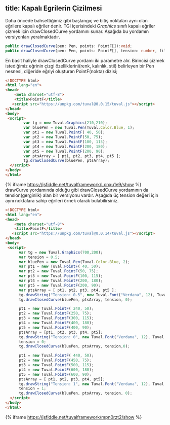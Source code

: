 title: Kapalı Egrilerin Çizilmesi
---
Daha öncede bahsettiğimiz gibi başlangıç ve bitiş noktaları aynı olan eğrilere kapalı eğriler denir. TGI içerisindeki *Graphics* sınıfı kapalı eğriler çizmek için drawClosedCurve yordamını sunar. Aşağıda bu yordamın versiyonları yeralmaktadır.
```typescript
public drawClosedCurve(pen: Pen, points: PointF[]):void;
public drawClosedCurve(pen: Pen, points: PointF[], tension: number, fillMode:FillMode):void;
```
En basit haliyle drawClosedCurve yordamı iki parametre alır. Birincisi çizmek istediğimiz eğrinin çizgi özelliklerini(renk, kalınlık, stil) belirleyen bir Pen nesnesi, diğeride eğriyi oluşturan PointF(nokta) dizisi;
```html
<!DOCTYPE html>
<html lang="en">
<head>
    <meta charset="utf-8">
    <title>PointF</title>
   <script src="https://unpkg.com/tuval@0.0.15/tuval.js"></script>
</head>
<body>
 <script>
        var tg = new Tuval.Graphics(210,210);
        var bluePen = new Tuval.Pen(Tuval.Color.Blue, 1);
        var pt1 = new Tuval.PointF( 40, 50);
        var pt2 = new Tuval.PointF(50, 75);
        var pt3 = new Tuval.PointF(100, 115);
        var pt4 = new Tuval.PointF(200, 180);
        var pt5 = new Tuval.PointF(200, 90);
        var ptsArray = [ pt1, pt2, pt3, pt4, pt5 ];
        tg.drawClosedCurve(bluePen, ptsArray);
  </script>
</body>
</html>
```
{% iframe https://jsfiddle.net/tuvalframework/Lcnxu1e9/show %}
drawCurve yordamında olduğu gibi drawClosedCurve yordamının da tension(gerginlik) alan bir versiyonu vardır. Aşağıda üç tension değeri için aynı noktalara sahip eğrileri örnek olarak bulabilirsiniz.
```html
<!DOCTYPE html>
<html lang="en">
<head>
    <meta charset="utf-8">
    <title>PointF</title>
   <script src="https://unpkg.com/tuval@0.0.14/tuval.js"></script>
</head>
<body>
 <script>
      var tg = new Tuval.Graphics(700,200);
      var tension = 0.5;
      var bluePen = new Tuval.Pen(Tuval.Color.Blue, 2);
      var pt1 = new Tuval.PointF( 40, 50);
      var pt2 = new Tuval.PointF(50, 75);
      var pt3 = new Tuval.PointF(100, 115);
      var pt4 = new Tuval.PointF(200, 180);
      var pt5 = new Tuval.PointF(200, 90);
      var ptsArray = [ pt1, pt2, pt3, pt4, pt5 ];
      tg.drawString("Tension: 0.5", new Tuval.Font("Verdana", 12), Tuval.Brushes.Black, new Tuval.PointF(60, 20));
      tg.drawClosedCurve(bluePen, ptsArray, tension, 0);

      pt1 = new Tuval.PointF( 240, 50);
      pt2 = new Tuval.PointF(250, 75);
      pt3 = new Tuval.PointF(300, 115);
      pt4 = new Tuval.PointF(400, 180);
      pt5 = new Tuval.PointF(400, 90);
      ptsArray = [pt1, pt2, pt3, pt4, pt5];
      tg.drawString("Tension: 0", new Tuval.Font("Verdana", 12), Tuval.Brushes.Black, new Tuval.PointF(280, 20));
      tension = 0;
      tg.drawClosedCurve(bluePen, ptsArray, tension,0);

      pt1 = new Tuval.PointF( 440, 50);
      pt2 = new Tuval.PointF(450, 75);
      pt3 = new Tuval.PointF(500, 115);
      pt4 = new Tuval.PointF(600, 180);
      pt5 = new Tuval.PointF(600, 90);
      ptsArray = [ pt1, pt2, pt3, pt4, pt5];
      tg.drawString("Tension: 1", new Tuval.Font("Verdana", 12), Tuval.Brushes.Black, new Tuval.PointF(480, 20));
      tension = 1;
      tg.drawClosedCurve(bluePen, ptsArray, tension, 0);
  </script>
</body>
</html>
```
{% iframe https://jsfiddle.net/tuvalframework/mpn0rzt2/show %}

